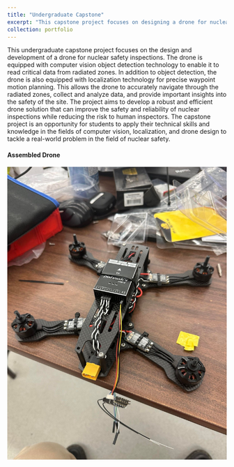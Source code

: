 ```yaml
---
title: "Undergraduate Capstone"
excerpt: "This capstone project focuses on designing a drone for nuclear safety inspections. The drone uses computer vision and localization technology for critical data collection and precise navigation in radiated zones. The project aims to improve the safety and efficiency of nuclear inspections while reducing risk to human inspectors. Students will apply their technical skills in computer vision, localization, and drone design to solve a real-world problem in nuclear safety.<br/><img src='/images/drone.jpg'  width="500" height="300">"
collection: portfolio
---
```


This undergraduate capstone project focuses on the design and development of a drone for nuclear safety inspections. The drone is equipped with computer vision object detection technology to enable it to read critical data from radiated zones. In addition to object detection, the drone is also equipped with localization technology for precise waypoint motion planning. This allows the drone to accurately navigate through the radiated zones, collect and analyze data, and provide important insights into the safety of the site. The project aims to develop a robust and efficient drone solution that can improve the safety and reliability of nuclear inspections while reducing the risk to human inspectors. The capstone project is an opportunity for students to apply their technical skills and knowledge in the fields of computer vision, localization, and drone design to tackle a real-world problem in the field of nuclear safety.

#### Assembled Drone 
<p align="center">
<img src="/images/drone.jpg" width="600"/>
</p>
